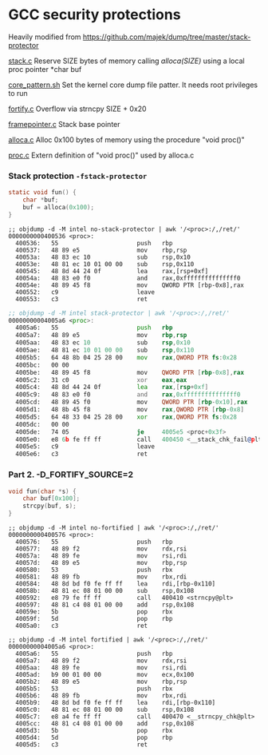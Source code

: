 # GCC security protections

Heavily modified from https://github.com/majek/dump/tree/master/stack-protector

[stack.c](stack.c) Reserve SIZE bytes of memory calling *alloca(SIZE)* using a local proc pointer *char buf

[core_pattern.sh](core_pattern.sh) Set the kernel core dump file patter. It needs root privileges to run

[fortify.c](fortify.c) Overflow via strncpy SIZE + 0x20

[framepointer.c](framepointer.c) Stack base pointer

[alloca.c](alloca.c) Alloc 0x100 bytes of memory using the procedure "void proc()"

[proc.c](proc.c) Extern definition of "void proc()" used by alloca.c


### Stack protection `-fstack-protector`

```c
static void fun() {
	char *buf;
	buf = alloca(0x100);
}
```

```
;; objdump -d -M intel no-stack-protector | awk '/<proc>:/,/ret/'
0000000000400536 <proc>:
  400536:	55                   	push   rbp
  400537:	48 89 e5             	mov    rbp,rsp
  40053a:	48 83 ec 10          	sub    rsp,0x10
  40053e:	48 81 ec 10 01 00 00 	sub    rsp,0x110
  400545:	48 8d 44 24 0f       	lea    rax,[rsp+0xf]
  40054a:	48 83 e0 f0          	and    rax,0xfffffffffffffff0
  40054e:	48 89 45 f8          	mov    QWORD PTR [rbp-0x8],rax
  400552:	c9                   	leave
  400553:	c3                   	ret
```

```asm
;; objdump -d -M intel stack-protector | awk '/<proc>:/,/ret/'
00000000004005a6 <proc>:
  4005a6:	55                   	push   rbp
  4005a7:	48 89 e5             	mov    rbp,rsp
  4005aa:	48 83 ec 10          	sub    rsp,0x10
  4005ae:	48 81 ec 10 01 00 00 	sub    rsp,0x110
  4005b5:	64 48 8b 04 25 28 00 	mov    rax,QWORD PTR fs:0x28
  4005bc:	00 00
  4005be:	48 89 45 f8          	mov    QWORD PTR [rbp-0x8],rax
  4005c2:	31 c0                	xor    eax,eax
  4005c4:	48 8d 44 24 0f       	lea    rax,[rsp+0xf]
  4005c9:	48 83 e0 f0          	and    rax,0xfffffffffffffff0
  4005cd:	48 89 45 f0          	mov    QWORD PTR [rbp-0x10],rax
  4005d1:	48 8b 45 f8          	mov    rax,QWORD PTR [rbp-0x8]
  4005d5:	64 48 33 04 25 28 00 	xor    rax,QWORD PTR fs:0x28
  4005dc:	00 00
  4005de:	74 05                	je     4005e5 <proc+0x3f>
  4005e0:	e8 6b fe ff ff       	call   400450 <__stack_chk_fail@plt>
  4005e5:	c9                   	leave
  4005e6:	c3                   	ret
```

### Part 2. -D_FORTIFY_SOURCE=2

```c
void fun(char *s) {
	char buf[0x100];
	strcpy(buf, s);
}
```

```
;; objdump -d -M intel no-fortified | awk '/<proc>:/,/ret/'
0000000000400576 <proc>:
  400576:	55                   	push   rbp
  400577:	48 89 f2             	mov    rdx,rsi
  40057a:	48 89 fe             	mov    rsi,rdi
  40057d:	48 89 e5             	mov    rbp,rsp
  400580:	53                   	push   rbx
  400581:	48 89 fb             	mov    rbx,rdi
  400584:	48 8d bd f0 fe ff ff 	lea    rdi,[rbp-0x110]
  40058b:	48 81 ec 08 01 00 00 	sub    rsp,0x108
  400592:	e8 79 fe ff ff       	call   400410 <strncpy@plt>
  400597:	48 81 c4 08 01 00 00 	add    rsp,0x108
  40059e:	5b                   	pop    rbx
  40059f:	5d                   	pop    rbp
  4005a0:	c3                   	ret
```

```
;; objdump -d -M intel fortified | awk '/<proc>:/,/ret/'
00000000004005a6 <proc>:
  4005a6:	55                   	push   rbp
  4005a7:	48 89 f2             	mov    rdx,rsi
  4005aa:	48 89 fe             	mov    rsi,rdi
  4005ad:	b9 00 01 00 00       	mov    ecx,0x100
  4005b2:	48 89 e5             	mov    rbp,rsp
  4005b5:	53                   	push   rbx
  4005b6:	48 89 fb             	mov    rbx,rdi
  4005b9:	48 8d bd f0 fe ff ff 	lea    rdi,[rbp-0x110]
  4005c0:	48 81 ec 08 01 00 00 	sub    rsp,0x108
  4005c7:	e8 a4 fe ff ff       	call   400470 <__strncpy_chk@plt>
  4005cc:	48 81 c4 08 01 00 00 	add    rsp,0x108
  4005d3:	5b                   	pop    rbx
  4005d4:	5d                   	pop    rbp
  4005d5:	c3                   	ret
```

